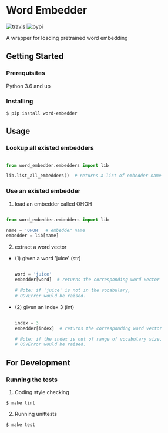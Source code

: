 # Word Embedder

[![travis][travis-image]][travis-url]
[![pypi][pypi-image]][pypi-url]

[travis-image]: https://img.shields.io/travis/Yoctol/word-embedder.svg?style=flat
[travis-url]: https://travis-ci.org/Yoctol/word-embedder
[pypi-image]: https://img.shields.io/pypi/v/word-embedder.svg?style=flat
[pypi-url]: https://pypi.python.org/pypi/word-embedder

A wrapper for loading pretrained word embedding


## Getting Started

### Prerequisites

Python 3.6 and up

### Installing

```
$ pip install word-embedder
```

## Usage

### Lookup all existed embedders
```python

from word_embedder.embedders import lib

lib.list_all_embedders()  # returns a list of embedder name

```

### Use an existed embedder

1. load an embedder called OHOH

```python

from word_embedder.embedders import lib

name = 'OHOH'  # embedder name
embedder = lib[name]

```

2. extract a word vector

- (1) given a word 'juice' (str)

    ```python

    word = 'juice'
    embedder[word]  # returns the corresponding word vector

    # Note: if 'juice' is not in the vocabulary, 
    # OOVError would be raised.

    ```

- (2) given an index 3 (int)

    ```python

    index = 3
    embedder[index]  # returns the corresponding word vector

    # Note: if the index is out of range of vocabulary size,
    # OOVError would be raised.

    ```

## For Development

### Running the tests

1. Coding style checking
```
$ make lint
```

2. Running unittests
```
$ make test
```

